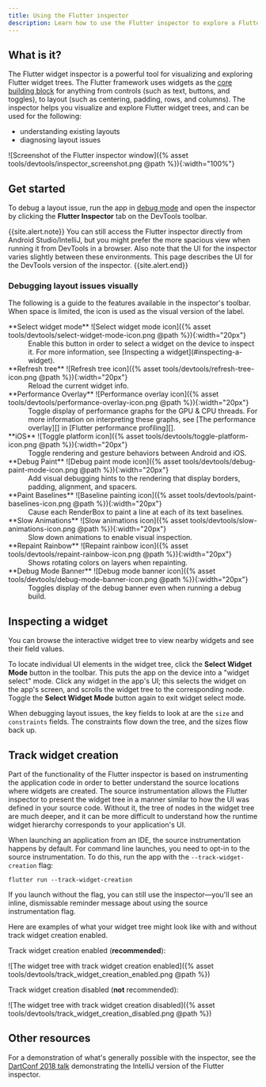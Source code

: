 ```yaml
---
title: Using the Flutter inspector
description: Learn how to use the Flutter inspector to explore a Flutter app's widget tree.
---
```


## What is it?

The Flutter widget inspector is a powerful tool for visualizing and
exploring Flutter widget trees. The Flutter framework uses widgets
as the [core building block][] for anything from controls
(such as text, buttons, and toggles),
to layout (such as centering, padding, rows, and columns).
The inspector helps you visualize and explore Flutter widget
trees, and can be used for the following:

* understanding existing layouts
* diagnosing layout issues

![Screenshot of the Flutter inspector window]({% asset tools/devtools/inspector_screenshot.png @path %}){:width="100%"}

## Get started

To debug a layout issue, run the app in [debug mode][] and
open the inspector by clicking the **Flutter Inspector**
tab on the DevTools toolbar.

{{site.alert.note}}
  You can still access the Flutter inspector directly from
  Android Studio/IntelliJ, but you might prefer the
  more spacious view when running it from DevTools
  in a browser. Also note that the UI for the inspector
  varies slightly between these environments. This page
  describes the UI for the DevTools version of the inspector.
{{site.alert.end}}

### Debugging layout issues visually

The following is a guide to the features available in the
inspector's toolbar. When space is limited, the icon is
used as the visual version of the label.

<dl markdown="1">
<dt markdown="1">**Select widget mode** ![Select widget mode icon]({% asset tools/devtools/select-widget-mode-icon.png @path %}){:width="20px"}</dt>
<dd markdown="1">Enable this button in order to select
    a widget on the device to inspect it. For more information,
    see [Inspecting a widget](#inspecting-a-widget).
<dt markdown="1">**Refresh tree** ![Refresh tree icon]({% asset tools/devtools/refresh-tree-icon.png @path %}){:width="20px"}</dt>
<dd>Reload the current widget info.</dd>
<dt markdown="1">**Performance Overlay** ![Performance overlay icon]({% asset tools/devtools/performance-overlay-icon.png @path %}){:width="20px"}</dt>
<dd markdown="1">Toggle display of performance graphs for the
    GPU & CPU threads. For more information on interpreting
    these graphs, see [The performance overlay][] in
    [Flutter performance profiling][].
<dt markdown="1">**iOS** ![Toggle platform icon]({% asset tools/devtools/toggle-platform-icon.png @path %}){:width="20px"}</dt>
<dd>Toggle rendering and gesture behaviors between Android
    and iOS.</dd>
<dt markdown="1">**Debug Paint** ![Debug paint mode icon]({% asset tools/devtools/debug-paint-mode-icon.png @path %}){:width="20px"}</dt>
<dd>Add visual debugging hints to the rendering
    that display borders, padding, alignment, and spacers.</dd>
<dt markdown="1">**Paint Baselines** ![Baseline painting icon]({% asset tools/devtools/paint-baselines-icon.png @path %}){:width="20px"}</dt>
<dd>Cause each RenderBox to paint a line at each
    of its text baselines.</dd>
<dt markdown="1">**Slow Animations** ![Slow animations icon]({% asset tools/devtools/slow-animations-icon.png @path %}){:width="20px"}</dt>
<dd>Slow down animations to enable visual inspection.</dd>
<dt markdown="1">**Repaint Rainbow** ![Repaint rainbow icon]({% asset tools/devtools/repaint-rainbow-icon.png @path %}){:width="20px"}</dt>
<dd>Shows rotating colors on layers when repainting.</dd>
<dt markdown="1">**Debug Mode Banner** ![Debug mode banner icon]({% asset tools/devtools/debug-mode-banner-icon.png @path %}){:width="20px"}</dt>
<dd>Toggles display of the debug banner even when
    running a debug build.</dd>

## Inspecting a widget

You can browse the interactive widget tree to view nearby
widgets and see their field values.

To locate individual UI elements in the widget tree,
click the **Select Widget Mode** button in the toolbar.
This puts the app on the device into a "widget select" mode.
Click any widget in the app's UI; this selects the widget on the
app's screen, and scrolls the widget tree to the corresponding node.
Toggle the **Select Widget Mode** button again to exit
widget select mode.

When debugging layout issues, the key fields to look at are the
`size` and `constraints` fields. The constraints flow down the tree,
and the sizes flow back up.

## Track widget creation

Part of the functionality of the Flutter inspector is based on
instrumenting the application code in order to better understand
the source locations where widgets are created. The source
instrumentation allows the Flutter inspector to present the
widget tree in a manner similar to how the UI was defined
in your source code. Without it, the tree of nodes in the 
widget tree are much deeper, and it can be more difficult to
understand how the runtime widget hierarchy corresponds to
your application's UI.

When launching an application from an IDE, the source
instrumentation happens by default. For command line launches,
you need to opt-in to the source instrumentation. To do this,
run the app with the `--track-widget-creation` flag:

```
flutter run --track-widget-creation
```

If you launch without the flag, you can still use the
inspector&mdash;you'll see an inline, dismissable reminder
message about using the source instrumentation flag.

Here are examples of what your widget tree might look like
with and without track widget creation enabled.

Track widget creation enabled (**recommended**):

![The widget tree with track widget creation enabled]({% asset tools/devtools/track_widget_creation_enabled.png @path %})

Track widget creation disabled (**not** recommended):

![The widget tree with track widget creation disabled]({% asset tools/devtools/track_widget_creation_disabled.png @path %})

## Other resources

For a demonstration of what's generally possible with the inspector,
see the [DartConf 2018 talk][] demonstrating the IntelliJ version
of the Flutter inspector.


[DartConf 2018 talk]: https://www.youtube.com/watch?v=JIcmJNT9DNI
[core building block]: /docs/development/ui/widgets-intro
[Debugging Flutter apps]: /docs/testing/debugging
[The performance overlay]:/docs/testing/ui-performance#the-performance-overlay
[Flutter performance profiling]: /docs/testing/ui-performance
[debug mode]: /docs/testing/build-modes#debug